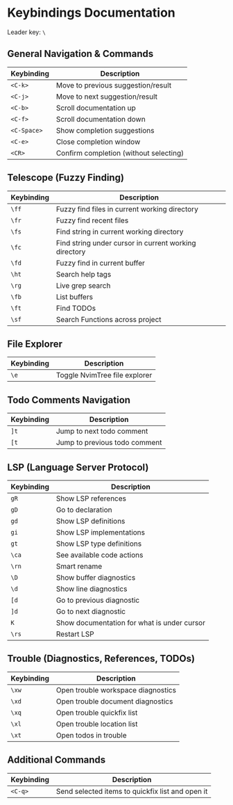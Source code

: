 # Keybindings Documentation

Leader key: `\`

## General Navigation & Commands

| Keybinding  | Description                            |
| ----------- | -------------------------------------- |
| `<C-k>`     | Move to previous suggestion/result     |
| `<C-j>`     | Move to next suggestion/result         |
| `<C-b>`     | Scroll documentation up                |
| `<C-f>`     | Scroll documentation down              |
| `<C-Space>` | Show completion suggestions            |
| `<C-e>`     | Close completion window                |
| `<CR>`      | Confirm completion (without selecting) |

## Telescope (Fuzzy Finding)

| Keybinding | Description                                           |
| ---------- | ----------------------------------------------------- |
| `\ff`      | Fuzzy find files in current working directory         |
| `\fr`      | Fuzzy find recent files                               |
| `\fs`      | Find string in current working directory              |
| `\fc`      | Find string under cursor in current working directory |
| `\fd`      | Fuzzy find in current buffer                          |
| `\ht`      | Search help tags                                      |
| `\rg`      | Live grep search                                      |
| `\fb`      | List buffers                                          |
| `\ft`      | Find TODOs                                            |
| `\sf`      | Search Functions across project                       |

## File Explorer

| Keybinding | Description                   |
| ---------- | ----------------------------- |
| `\e`       | Toggle NvimTree file explorer |

## Todo Comments Navigation

| Keybinding | Description                   |
| ---------- | ----------------------------- |
| `]t`       | Jump to next todo comment     |
| `[t`       | Jump to previous todo comment |

## LSP (Language Server Protocol)

| Keybinding | Description                                 |
| ---------- | ------------------------------------------- |
| `gR`       | Show LSP references                         |
| `gD`       | Go to declaration                           |
| `gd`       | Show LSP definitions                        |
| `gi`       | Show LSP implementations                    |
| `gt`       | Show LSP type definitions                   |
| `\ca`      | See available code actions                  |
| `\rn`      | Smart rename                                |
| `\D`       | Show buffer diagnostics                     |
| `\d`       | Show line diagnostics                       |
| `[d`       | Go to previous diagnostic                   |
| `]d`       | Go to next diagnostic                       |
| `K`        | Show documentation for what is under cursor |
| `\rs`      | Restart LSP                                 |

## Trouble (Diagnostics, References, TODOs)

| Keybinding | Description                        |
| ---------- | ---------------------------------- |
| `\xw`      | Open trouble workspace diagnostics |
| `\xd`      | Open trouble document diagnostics  |
| `\xq`      | Open trouble quickfix list         |
| `\xl`      | Open trouble location list         |
| `\xt`      | Open todos in trouble              |

## Additional Commands

| Keybinding | Description                                      |
| ---------- | ------------------------------------------------ |
| `<C-q>`    | Send selected items to quickfix list and open it |
